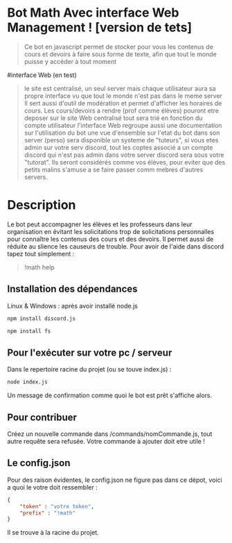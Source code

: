 # Bot Math Avec interface Web Management ! [version de tets]
> Ce bot en javascript permet de stocker pour vous les contenus de cours et devoirs à faire sous forme de texte, afin que tout le monde puisse y accéder à tout moment 

#interface Web (en test)
>le site est centralisé, un seul server mais chaque utilisateur aura sa propre interface vu que tout le monde n'est pas dans le meme server
>Il sert aussi d'outil de modération et permet d'afficher les horaires de cours.
>Les cours/devoirs a rendre (prof comme élèves) pouront etre deposer sur le site Web centralisé
>tout sera trié en fonction du compte utilisateur
>l'interface Web regroupe aussi une documentation sur l'utilisation du bot
>une vue d'ensemble sur l'etat du bot dans son server (perso) sera disponible
>un systeme de "tuteurs", si vous etes admin sur votre serv discord, tout les coptes associé a un compte discord qui n'est pas admin dans votre server discord sera sous votre "tutorat". Ils seront considérés comme vos élèves, pour eviter que des petits malins s'amuse a se faire passer comm mebres d'autres servers.

# Description

Le bot peut accompagner les élèves et les professeurs dans leur organisation en évitant les solicitations trop de solicitations personnalles pour connaître les contenus des cours et des devoirs.
Il permet aussi de réduite au slience les causeurs de trouble.
Pour avoir de l'aide dans discord tapez tout simplement :
>!math help

## Installation des dépendances

Linux & Windows : après avoir installé node.js
```sh
npm install discord.js
```

```sh
npm install fs
```
## Pour l'exécuter sur votre pc / serveur

Dans le repertoire racine du projet (ou se touve index.js) :
```sh
node index.js
```
Un message de confirmation comme quoi le bot est prêt s'affiche alors.

## Pour contribuer

Créez un nouvelle commande dans /commands/nomCommande.js, tout autre requête sera refusée.
Votre commande à ajouter doit etre utile !

## Le config.json
Pour des raison évidentes, le config.json ne figure pas dans ce dépot, voici a quoi le votre doit ressembler : 
```json
{
    "token" : "votre token",
    "prefix" : "!math"
}
```
Il se trouve à la racine du projet.
